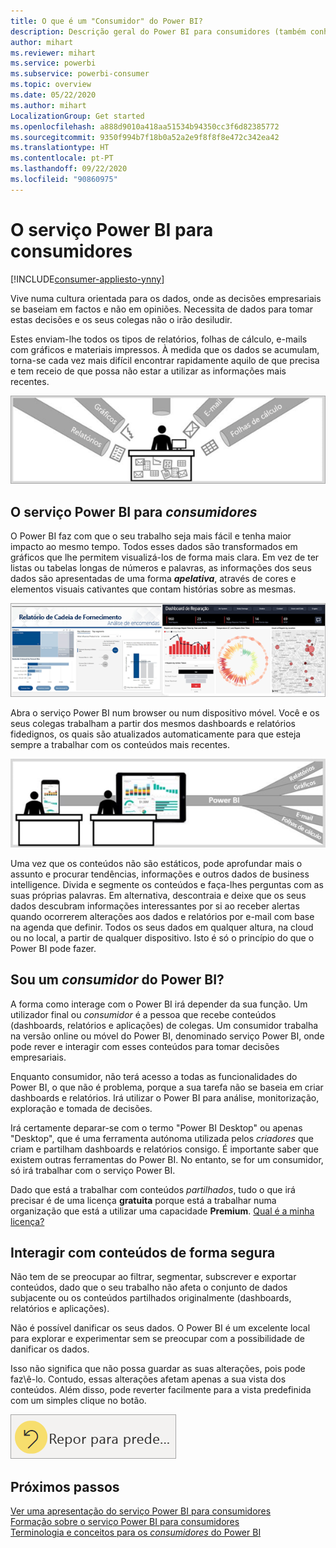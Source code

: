 ```yaml
---
title: O que é um "Consumidor" do Power BI?
description: Descrição geral do Power BI para consumidores (também conhecidos como utilizadores finais ou utilizadores empresariais).
author: mihart
ms.reviewer: mihart
ms.service: powerbi
ms.subservice: powerbi-consumer
ms.topic: overview
ms.date: 05/22/2020
ms.author: mihart
LocalizationGroup: Get started
ms.openlocfilehash: a888d9010a418aa51534b94350cc3f6d82385772
ms.sourcegitcommit: 9350f994b7f18b0a52a2e9f8f8f8e472c342ea42
ms.translationtype: HT
ms.contentlocale: pt-PT
ms.lasthandoff: 09/22/2020
ms.locfileid: "90860975"
---
```

# <a name="the-power-bi-service-for-consumers"></a>O serviço Power BI para consumidores

[!INCLUDE[consumer-appliesto-ynny](../includes/consumer-appliesto-ynny.md)]

Vive numa cultura orientada para os dados, onde as decisões empresariais se baseiam em factos e não em opiniões. Necessita de dados para tomar estas decisões e os seus colegas não o irão desiludir.     
 
Estes enviam-lhe todos os tipos de relatórios, folhas de cálculo, e-mails com gráficos e materiais impressos. À medida que os dados se acumulam, torna-se cada vez mais difícil encontrar rapidamente aquilo de que precisa e tem receio de que possa não estar a utilizar as informações mais recentes.  
 
![Dashboard do Power BI](media/end-user-consumer/power-bi-consumer-pipes.png)

## <a name="the-power-bi-service-for-consumers"></a>O serviço Power BI para *consumidores*

O Power BI faz com que o seu trabalho seja mais fácil e tenha maior impacto ao mesmo tempo. Todos esses dados são transformados em gráficos que lhe permitem visualizá-los de forma mais clara. Em vez de ter listas ou tabelas longas de números e palavras, as informações dos seus dados são apresentadas de uma forma ***apelativa***, através de cores e elementos visuais cativantes que contam histórias sobre as mesmas. 

![Dashboard do Power BI](media/end-user-consumer/power-bi-consumer-examples.png)
 
Abra o serviço Power BI num browser ou num dispositivo móvel. Você e os seus colegas trabalham a partir dos mesmos dashboards e relatórios fidedignos, os quais são atualizados automaticamente para que esteja sempre a trabalhar com os conteúdos mais recentes.   

![Dashboard do Power BI](media/end-user-consumer/power-bi-funnel.png)

Uma vez que os conteúdos não são estáticos, pode aprofundar mais o assunto e procurar tendências, informações e outros dados de business intelligence. Divida e segmente os conteúdos e faça-lhes perguntas com as suas próprias palavras. Em alternativa, descontraia e deixe que os seus dados descubram informações interessantes por si ao receber alertas quando ocorrerem alterações aos dados e relatórios por e-mail com base na agenda que definir. Todos os seus dados em qualquer altura, na cloud ou no local, a partir de qualquer dispositivo. Isto é só o princípio do que o Power BI pode fazer. 

## <a name="am-i-a-power-bi-consumer"></a>Sou um *consumidor* do Power BI?

A forma como interage com o Power BI irá depender da sua função. Um utilizador final ou *consumidor* é a pessoa que recebe conteúdos (dashboards, relatórios e aplicações) de colegas. Um consumidor trabalha na versão online ou móvel do Power BI, denominado serviço Power BI, onde pode rever e interagir com esses conteúdos para tomar decisões empresariais. 
   
Enquanto consumidor, não terá acesso a todas as funcionalidades do Power BI, o que não é problema, porque a sua tarefa não se baseia em criar dashboards e relatórios. Irá utilizar o Power BI para análise, monitorização, exploração e tomada de decisões. 

Irá certamente deparar-se com o termo "Power BI Desktop" ou apenas "Desktop", que é uma ferramenta autónoma utilizada pelos *criadores* que criam e partilham dashboards e relatórios consigo.  É importante saber que existem outras ferramentas do Power BI. No entanto, se for um consumidor, só irá trabalhar com o serviço Power BI. 

Dado que está a trabalhar com conteúdos *partilhados*, tudo o que irá precisar é de uma licença **gratuita** porque está a trabalhar numa organização que está a utilizar uma capacidade **Premium**. [Qual é a minha licença?](end-user-license.md)


## <a name="safely-interact-with-content"></a>Interagir com conteúdos de forma segura 
Não tem de se preocupar ao filtrar, segmentar, subscrever e exportar conteúdos, dado que o seu trabalho não afeta o conjunto de dados subjacente ou os conteúdos partilhados originalmente (dashboards, relatórios e aplicações).  

Não é possível danificar os seus dados.  O Power BI é um excelente local para explorar e experimentar sem se preocupar com a possibilidade de danificar os dados.  
 
Isso não significa que não possa guardar as suas alterações, pois pode faz\ê-lo. Contudo, essas alterações afetam apenas a sua vista dos conteúdos. Além disso, pode reverter facilmente para a vista predefinida com um simples clique no botão.  

![Dashboard do Power BI](media/end-user-consumer/power-bi-reset.png)


## <a name="next-steps"></a>Próximos passos

[Ver uma apresentação do serviço Power BI para consumidores](end-user-reading-view.md)    
[Formação sobre o serviço Power BI para consumidores](/learn/paths/consume-data-with-power-bi/)    
[Terminologia e conceitos para os *consumidores* do Power BI ](end-user-basic-concepts.md)
